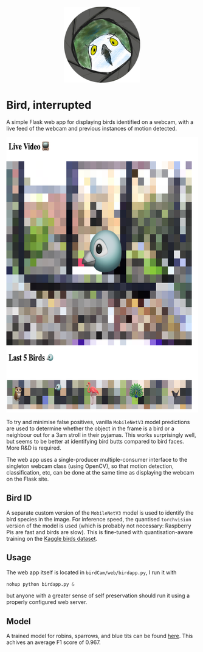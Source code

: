 <p align="center">
  <img width="200" height="200" src="assets/uhohbird.png">
</p>

# Bird, interrupted

A simple Flask web app for displaying birds identified on a webcam, with a live feed of the webcam and previous instances of motion detected.

<p align="center">
  <img width="665" height="725" src="assets/interface.png">
</p>

To try and minimise false positives, vanilla `MobileNetV3` model predictions are used to determine whether the object in the frame is a bird or a neighbour out for a 3am stroll in their pyjamas. This works surprisingly well, but seems to be better at identifying bird butts compared to bird faces. More R&D is required.

The web app uses a single-producer multiple-consumer interface to the singleton webcam class (using OpenCV), so that motion detection, classification, etc, can be done at the same time as displaying the webcam on the Flask site.

Bird ID
---

A separate custom version of the `MobileNetV3` model is used to identify the bird species in the image. For inference speed, the quantised `torchvision` version of the model is used (which is probably not necessary: Raspberry Pis are fast and birds are slow). This is fine-tuned with quantisation-aware training on the [Kaggle birds dataset](https://www.kaggle.com/datasets/gpiosenka/100-bird-species).

Usage
---

The web app itself is located in `birdCam/web/birdapp.py`, I run it with

```python
nohup python birdapp.py &
```

but anyone with a greater sense of self preservation should run it using a properly configured web server.

Model
---

A trained model for robins, sparrows, and blue tits can be found [here](https://public-dpo.s3.us-east-1.amazonaws.com/model.pth). This achives an average F1 score of 0.967.
